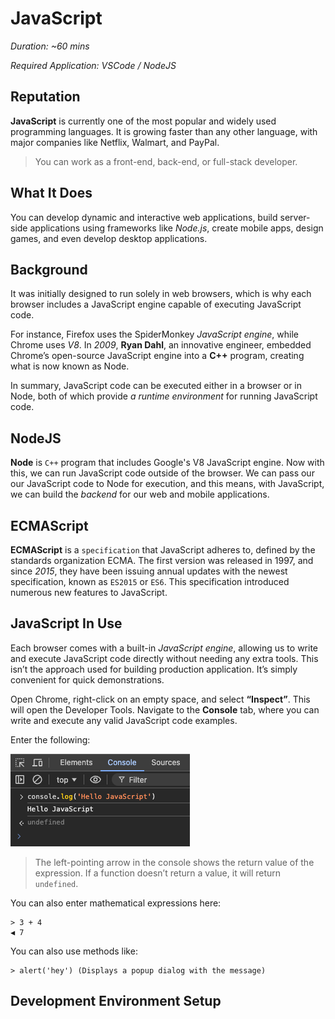 # JavaScript

_Duration: ~60 mins_

_Required Application: VSCode / NodeJS_

## Reputation

**JavaScript** is currently one of the most popular and widely used programming languages. It is growing faster than any other language, with major companies like Netflix, Walmart, and PayPal.

> You can work as a front-end, back-end, or full-stack developer.

## What It Does

You can develop dynamic and interactive web applications, build server-side applications using frameworks like _Node.js_, create mobile apps, design games, and even develop desktop applications.

## Background

It was initially designed to run solely in web browsers, which is why each browser includes a JavaScript engine capable of executing JavaScript code.

For instance, Firefox uses the SpiderMonkey _JavaScript engine_, while Chrome uses _V8_. In _2009_, **Ryan Dahl**, an innovative engineer, embedded Chrome’s open-source JavaScript engine into a **C++** program, creating what is now known as Node.

In summary, JavaScript code can be executed either in a browser or in Node, both of which provide _a runtime environment_ for running JavaScript code.

## NodeJS

**Node** is `C++` program that includes Google's V8 JavaScript engine. Now with this, we can run JavaScript code outside of the browser. We can pass our our JavaScript code to Node for execution, and this means, with JavaScript, we can build the _backend_ for our web and mobile applications.

## ECMAScript

**ECMAScript** is a `specification` that JavaScript adheres to, defined by the standards organization ECMA. The first version was released in 1997, and since _2015_, they have been issuing annual updates with the newest specification, known as `ES2015` or `ES6`. This specification introduced numerous new features to JavaScript.

## JavaScript In Use

Each browser comes with a built-in _JavaScript engine_, allowing us to write and execute JavaScript code directly without needing any extra tools. This isn’t the approach used for building production application. It’s simply convenient for quick demonstrations.

Open Chrome, right-click on an empty space, and select **“Inspect”**. This will open the Developer Tools. Navigate to the **Console** tab, where you can write and execute any valid JavaScript code examples.

Enter the following:

![js-log-hello](images/js-log-hello.png)

> The left-pointing arrow in the console shows the return value of the expression. If a function doesn’t return a value, it will return `undefined`.

You can also enter mathematical expressions here:

```
> 3 + 4
◀ 7
```

You can also use methods like:

```
> alert('hey') (Displays a popup dialog with the message)
```

## Development Environment Setup

